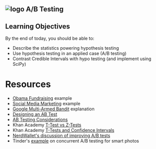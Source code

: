 ## ![logo](https://ga-dash.s3.amazonaws.com/production/assets/logo-9f88ae6c9c3871690e33280fcf557f33.png) A/B Testing

## Learning Objectives

By the end of today, you should be able to:

- Describe the statistics powering hypothesis testing
- Use hypothesis testing in an applied case (A/B testing)
- Contrast Credible Intervals with hypo testing (and implement using SciPy)


# Resources
+ [Obama Fundraising](https://blog.optimizely.com/2010/11/29/how-obama-raised-60-million-by-running-a-simple-experiment/) example
+ [Social Media Marketing](https://vwo.com/blog/amd-3600-social-sharing-increase) example
+ [Google Multi-Armed Bandit](https://support.google.com/analytics/answer/2844870?hl=en) explanation
+ [Designing an AB Test](http://www.win-vector.com/blog/2015/06/designing-ab-tests/)
+ [AB Testing Considerations](http://insightdatascience.com/blog/ab_testing_statistics.html)
+ Khan Academy [T-Test vs Z-Tests](https://www.khanacademy.org/math/probability/statistics-inferential/hypothesis-testing/v/z-statistics-vs-t-statistics)
+ Khan Academy [T-Tests and Confidence Intervals](https://www.khanacademy.org/math/probability/statistics-inferential/hypothesis-testing/v/t-statistic-confidence-interval)
+ [NerdWallet's discussion of improving A/B tests](https://assets.nerdwallet.com/blog/wp-content/uploads/2016/05/ab_stats_blog.pdf)
+ Tinder's [example](https://www.wired.com/2016/10/tinder-taps-inner-vegas-guess-people-will-swipe-right/) on concurrent A/B testing for smart photos